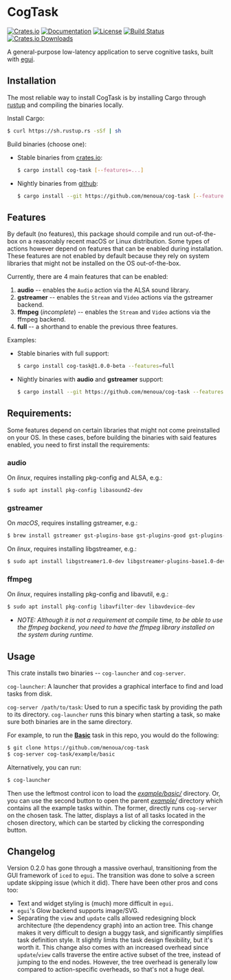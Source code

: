 # CogTask

[![Crates.io](https://img.shields.io/crates/v/cog-task.svg)](https://crates.io/crates/cog-task)
[![Documentation](https://docs.rs/cog-task/badge.svg)](https://docs.rs/cog-task)
[![License](https://img.shields.io/crates/l/cog-task.svg)](https://opensource.org/licenses/MIT)
[![Build Status](https://github.com/menoua/cog-task/workflows/CI/badge.svg)](https://github.com/menoua/cog-task/actions)
[![Crates.io Downloads](https://img.shields.io/crates/d/cog-task.svg)](https://crates.io/crates/cog-task)

A general-purpose low-latency application to serve cognitive tasks, built with [egui](https://github.com/emilk/egui).

## Installation

The most reliable way to install CogTask is by installing Cargo through [rustup](https://rustup.rs/) and compiling the binaries locally.

Install Cargo:<br>
```bash
$ curl https://sh.rustup.rs -sSf | sh
```

Build binaries (choose one):
- Stable binaries from [crates.io](https://crates.io/crates/cog-task):<br>
  ```bash
  $ cargo install cog-task [--features=...]
  ```
- Nightly binaries from [github](https://github.com/menoua/cog-task):<br>
  ```bash
  $ cargo install --git https://github.com/menoua/cog-task [--features=...]
  ```

## Features

By default (no features), this package should compile and run out-of-the-box on a reasonably recent macOS or Linux distribution. Some types of actions however depend on features that can be enabled during installation. These features are not enabled by default because they rely on system libraries that might not be installed on the OS out-of-the-box.

Currently, there are 4 main features that can be enabled:
1. **audio** -- enables the `Audio` action via the ALSA sound library.
2. **gstreamer** -- enables the `Stream` and `Video` actions via the gstreamer backend.
3. **ffmpeg** (_incomplete_) -- enables the `Stream` and `Video` actions via the ffmpeg backend.
4. **full** -- a shorthand to enable the previous three features.

Examples:
- Stable binaries with full support:<br>
  ```bash
  $ cargo install cog-task@1.0.0-beta --features=full
  ```
- Nightly binaries with **audio** and **gstreamer** support:<br>
  ```bash
  $ cargo install --git https://github.com/menoua/cog-task --features=audio,gstreamer
  ```

## Requirements:

Some features depend on certain libraries that might not come preinstalled on your OS. In these cases, before building the binaries with said features enabled, you need to first install the requirements:

### audio

On *linux*, requires installing pkg-config and ALSA, e.g.:<br>
```bash
$ sudo apt install pkg-config libasound2-dev
```

### gstreamer

On *macOS*, requires installing gstreamer, e.g.:<br>
```bash
$ brew install gstreamer gst-plugins-base gst-plugins-good gst-plugins-bad gst-plugins-ugly gst-libav gst-rtsp-server
```

On *linux*, requires installing libgstreamer, e.g.:<br>
```bash
$ sudo apt install libgstreamer1.0-dev libgstreamer-plugins-base1.0-dev libgstreamer-plugins-bad1.0-dev gstreamer1.0-plugins-base gstreamer1.0-plugins-good gstreamer1.0-plugins-bad gstreamer1.0-plugins-ugly gstreamer1.0-libav gstreamer1.0-tools gstreamer1.0-alsa gstreamer1.0-pulseaudio libavfilter-dev libavdevice-dev
```

### ffmpeg

On *linux*, requires installing pkg-config and libavutil, e.g.:<br>
```bash
$ sudo apt install pkg-config libavfilter-dev libavdevice-dev
```
  - *NOTE: Although it is not a requirement at compile time, to be able to use the ffmpeg backend, you need to have the ffmpeg library installed on the system during runtime.*

## Usage

This crate installs two binaries -- `cog-launcher` and `cog-server`.

`cog-launcher`: A launcher that provides a graphical interface to find and load tasks from disk.

`cog-server /path/to/task`: Used to run a specific task by providing the path to its directory. `cog-launcher` runs this binary when starting a task, so make sure both binaries are in the same directory.

For example, to run the [**Basic**](https://github.com/menoua/cog-task/tree/master/example/basic/) task in this repo, you would do the following:
```bash
$ git clone https://github.com/menoua/cog-task
$ cog-server cog-task/example/basic
```

Alternatively, you can run:
```bash
$ cog-launcher
```
Then use the leftmost control icon to load the [*example/basic/*](https://github.com/menoua/cog-task/tree/master/example/basic/) directory. Or, you can use the second button to open the parent [*example/*](https://github.com/menoua/cog-task/tree/master/example/) directory which contains all the example tasks within. The former, directly runs `cog-server` on the chosen task. The latter, displays a list of all tasks located in the chosen directory, which can be started by clicking the corresponding button.

## Changelog

Version 0.2.0 has gone through a massive overhaul, transitioning from the GUI framework of `iced` to `egui`. The transition was done to solve a screen update skipping issue (which it did). There have been other pros and cons too:

- Text and widget styling is (much) more difficult in `egui`.
- `egui`'s Glow backend supports image/SVG.
- Separating the `view` and `update` calls allowed redesigning block architecture (the dependency graph) into an action tree. This change makes it very difficult to design a buggy task, and significantly simplifies task definition style. It slightly limits the task design flexibility, but it's worth it. This change also comes with an increased overhead since `update`/`view` calls traverse the entire active subset of the tree, instead of jumping to the end nodes. However, the tree overhead is generally low compared to action-specific overheads, so that's not a huge deal.
